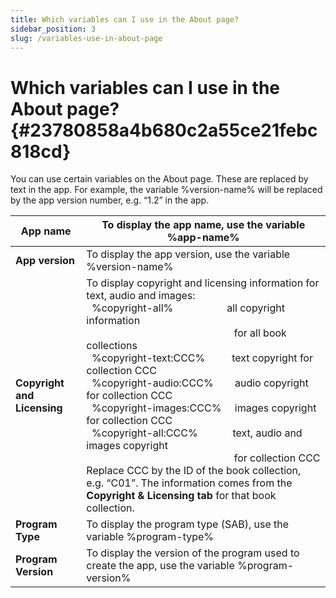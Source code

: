 ```yaml
---
title: Which variables can I use in the About page?
sidebar_position: 3
slug: /variables-use-in-about-page
---
```


# **Which variables can I use in the About page?** {#23780858a4b680c2a55ce21febc818cd}

You can use certain variables on the About page. These are replaced by text in the app. For example, the variable %version-name% will be replaced by the app version number, e.g. “1.2” in the app.

| **App name**                | To display the app name, use the variable %app-name%                                                                                                                                                                                                                                                                                                                                                                                                                                                                                                                                                                                                                                                                                                                                                                                                                                                                               |
| --------------------------- | ---------------------------------------------------------------------------------------------------------------------------------------------------------------------------------------------------------------------------------------------------------------------------------------------------------------------------------------------------------------------------------------------------------------------------------------------------------------------------------------------------------------------------------------------------------------------------------------------------------------------------------------------------------------------------------------------------------------------------------------------------------------------------------------------------------------------------------------------------------------------------------------------------------------------------------- |
| **App version**             | To display the app version, use the variable %version-name%                                                                                                                                                                                                                                                                                                                                                                                                                                                                                                                                                                                                                                                                                                                                                                                                                                                                        |
| **Copyright and Licensing** | To display copyright and licensing information for text, audio and images:<br/>  %copyright-all%                    all copyright information <br/>                                                       for all book collections<br/>  %copyright-text:CCC%          text copyright for collection CCC<br/>  %copyright-audio:CCC%        audio copyright for collection CCC<br/>  %copyright-images:CCC%     images copyright for collection CCC<br/>  %copyright-all:CCC%             text, audio and images copyright <br/>                                                       for collection CCC<br/>Replace CCC by the ID of the book collection, e.g. “C01”. The information comes from the **Copyright & Licensing tab** for that book collection. |
| **Program Type**            | To display the program type (SAB), use the variable %program-type%                                                                                                                                                                                                                                                                                                                                                                                                                                                                                                                                                                                                                                                                                                                                                                                                                                              |
| **Program Version**         | To display the version of the program used to create the app, use the variable %program-version%                                                                                                                                                                                                                                                                                                                                                                                                                                                                                                                                                                                                                                                                                                                                                                                                                                   |

